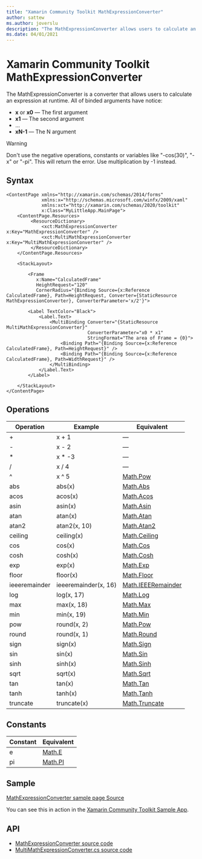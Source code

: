 ```yaml
---
title: "Xamarin Community Toolkit MathExpressionConverter"
author: sattew
ms.author: joverslu
description: "The MathExpressionConverter allows users to calculate an expression at runtime."
ms.date: 04/01/2021
---
```


# Xamarin Community Toolkit MathExpressionConverter

The MathExpressionConverter is a converter that allows users to calculate an expression at runtime. All of binded arguments have notice: 
- **x** or **x0** — The first argument
- **x1** — The second argument
- ...
- **xN-1** — The N argument

> [!WARNING]
> Don't use the negative operations, constants or variables like "-cos(30)", "-x" or "-pi". This will return the error. Use multiplication by -1 instead.

## Syntax

```xaml
<ContentPage xmlns="http://xamarin.com/schemas/2014/forms"
             xmlns:x="http://schemas.microsoft.com/winfx/2009/xaml"
             xmlns:xct="http://xamarin.com/schemas/2020/toolkit"
             x:Class="MyLittleApp.MainPage">
    <ContentPage.Resources>
         <ResourceDictionary>
             <xct:MathExpressionConverter x:Key="MathExpressionConverter" />
             <xct:MultiMathExpressionConverter x:Key="MultiMathExpressionConverter" />
         </ResourceDictionary>
    </ContentPage.Resources>

    <StackLayout>
    
        <Frame
           x:Name="CalculatedFrame"
           HeightRequest="120"
           CornerRadius="{Binding Source={x:Reference CalculatedFrame}, Path=HeightRequest, Converter={StaticResource MathExpressionConverter}, ConverterParameter='x/2'}">
    
        <Label TextColor="Black">
            <Label.Text>
                <MultiBinding Converter="{StaticResource MultiMathExpressionConverter}"
                              ConverterParameter="x0 * x1"
                              StringFormat="The area of Frame = {0}">
                    <Binding Path="{Binding Source={x:Reference CalculatedFrame}, Path=HeightRequest}" />
                    <Binding Path="{Binding Source={x:Reference CalculatedFrame}, Path=WidthRequest}" />
                </MultiBinding>
            </Label.Text>
        </Label>
      
    </StackLayout>
</ContentPage>
```

## Operations
| Operation | Example | Equivalent |
| -- | -- | -- |
| + | x + 1 | — |
| - | x - 2 | — |
| * | x * -3 | — |
| / | x / 4 | — |
| ^ | x ^ 5 | [Math.Pow](https://docs.microsoft.com/dotnet/api/system.math.pow) |
| abs | abs(x) | [Math.Abs](https://docs.microsoft.com/dotnet/api/system.math.abs#System_Math_Abs_System_Double_) |
| acos | acos(x) | [Math.Acos](https://docs.microsoft.com/dotnet/api/system.math.acos) |
| asin | asin(x) | [Math.Asin](https://docs.microsoft.com/dotnet/api/system.math.asin) |
| atan | atan(x) | [Math.Atan](https://docs.microsoft.com/dotnet/api/system.math.atan) |
| atan2 | atan2(x, 10) | [Math.Atan2](https://docs.microsoft.com/dotnet/api/system.math.atan2) |
| ceiling | ceiling(x) | [Math.Ceiling](https://docs.microsoft.com/dotnet/api/system.math.ceiling#System_Math_Ceiling_System_Double_) |
| cos | cos(x) | [Math.Cos](https://docs.microsoft.com/dotnet/api/system.math.cos) |
| cosh | cosh(x) | [Math.Cosh](https://docs.microsoft.com/dotnet/api/system.math.cosh) |
| exp | exp(x) | [Math.Exp](https://docs.microsoft.com/dotnet/api/system.math.exp) |
| floor | floor(x) | [Math.Floor](https://docs.microsoft.com/dotnet/api/system.math.floor#System_Math_Floor_System_Double_) |
| ieeeremainder | ieeeremainder(x, 16) | [Math.IEEERemainder](https://docs.microsoft.com/dotnet/api/system.math.ieeeremainder) |
| log | log(x, 17) | [Math.Log](https://docs.microsoft.com/dotnet/api/system.math.log#System_Math_Log_System_Double_System_Double_) |
| max | max(x, 18) | [Math.Max](https://docs.microsoft.com/dotnet/api/system.math.max#System_Math_Max_System_Double_System_Double_) |
| min | min(x, 19) | [Math.Min](https://docs.microsoft.com/dotnet/api/system.math.min#System_Math_Min_System_Double_System_Double_) |
| pow | round(x, 2) | [Math.Pow](https://docs.microsoft.com/dotnet/api/system.math.pow) |
| round | round(x, 1) | [Math.Round](https://docs.microsoft.com/dotnet/api/system.math.round#System_Math_Round_System_Double_System_Int32_) |
| sign | sign(x) | [Math.Sign](https://docs.microsoft.com/dotnet/api/system.math.sign#System_Math_Sign_System_Double_) |
| sin | sin(x) | [Math.Sin](https://docs.microsoft.com/dotnet/api/system.math.sin) |
| sinh | sinh(x) | [Math.Sinh](https://docs.microsoft.com/dotnet/api/system.math.sinh) |
| sqrt | sqrt(x) | [Math.Sqrt](https://docs.microsoft.com/dotnet/api/system.math.sqrt) |
| tan | tan(x) | [Math.Tan](https://docs.microsoft.com/dotnet/api/system.math.tan) |
| tanh | tanh(x) | [Math.Tanh](https://docs.microsoft.com/dotnet/api/system.math.tanh) |
| truncate | truncate(x) | [Math.Truncate](https://docs.microsoft.com/dotnet/api/system.math.truncate#System_Math_Truncate_System_Double_) |

## Constants
| Constant | Equivalent |
| -- | -- |
| e | [Math.E](https://docs.microsoft.com/dotnet/api/system.math.e) |
| pi | [Math.PI](https://docs.microsoft.com/dotnet/api/system.math.pi) |

## Sample

[MathExpressionConverter sample page Source](https://github.com/xamarin/XamarinCommunityToolkit/blob/main/samples/XCT.Sample/Pages/Converters/MathExpressionConverterPage.xaml)

You can see this in action in the [Xamarin Community Toolkit Sample App](https://github.com/xamarin/XamarinCommunityToolkit).

## API

* [MathExpressionConverter source code](https://github.com/xamarin/XamarinCommunityToolkit/blob/main/src/CommunityToolkit/Xamarin.CommunityToolkit/Converters/MathExpressionConverter/MathExpressionConverter.shared.cs)
* [MultiMathExpressionConverter.cs source code](https://github.com/xamarin/XamarinCommunityToolkit/blob/main/src/CommunityToolkit/Xamarin.CommunityToolkit/Converters/MathExpressionConverter/MultiMathExpressionConverter.shared.cs)